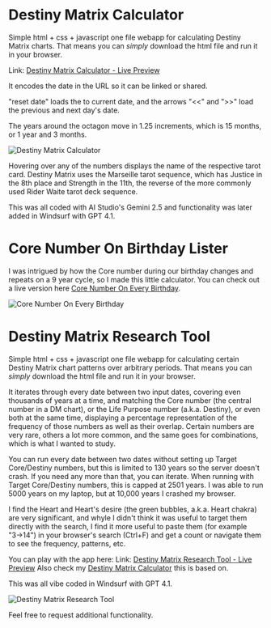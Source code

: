 # Destiny Matrix Calculator

Simple html + css + javascript one file webapp for calculating Destiny Matrix charts. That means you can _simply_ download the html file and run it in your browser.

Link: [Destiny Matrix Calculator - Live Preview](https://glavans.com/apps/destiny-matrix-calc.html)

It encodes the date in the URL so it can be linked or shared.

"reset date" loads the to current date, and the arrows "<<" and ">>" load the previous and next day's date.

The years around the octagon move in 1.25 increments, which is 15 months, or 1 year and 3 months.

![Destiny Matrix Calculator](https://github.com/user-attachments/assets/d66d3602-1a47-4246-a0bc-2cc0dc2c4f9d)


Hovering over any of the numbers displays the name of the respective tarot card. Destiny Matrix uses the Marseille tarot sequence, which has Justice in the 8th place and Strength in the 11th, the reverse of the more commonly used Rider Waite tarot deck sequence.

This was all coded with AI Studio's Gemini 2.5 and functionality was later added in Windsurf with GPT 4.1.

# Core Number On Birthday Lister

I was intrigued by how the Core number during our birthday changes and repeats on a 9 year cycle, so I made this little calculator. You can check out a live version here [Core Number On Every Birthday](https://glavans.com/apps/core_birthday_lister.html).

![Core Number On Every Birthday](https://github.com/user-attachments/assets/ca0009c5-2a71-4cca-94fd-b1e67b8f73fa)

# Destiny Matrix Research Tool

Simple html + css + javascript one file webapp for calculating certain Destiny Matrix chart patterns over arbitrary periods. That means you can _simply_ download the html file and run it in your browser.

It iterates through every date between two input dates, covering even thousands of years at a time, and matching the Core number (the central number in a DM chart), or the Life Purpose number (a.k.a. Destiny), or even both at the same time, displaying a percentage representation of the frequency of those numbers as well as their overlap. Certain numbers are very rare, others a lot more common, and the same goes for combinations, which is what I wanted to study.

You can run every date between two dates without setting up Target Core/Destiny numbers, but this is limited to 130 years so the server doesn't crash. If you need any more than that, you can iterate. When running with Target Core/Destiny numbers, this is capped at 2501 years. I was able to run 5000 years on my laptop, but at 10,000 years I crashed my browser.

I find the Heart and Heart's desire (the green bubbles, a.k.a. Heart chakra) are very significant, and whyle I didn't think it was useful to target them directly with the search, I find it more useful to paste them (for example "3→14") in your browser's search (Ctrl+F) and get a count or navigate them to see the frequency, patterns, etc.

You can play with the app here:
Link: [Destiny Matrix Research Tool - Live Preview](https://glavans.com/apps/destiny-matrix-research-tool.html)
Also check my [Destiny Matrix Calculator](https://github.com/samwega/destiny-matrix-calc) this is based on.

This was all vibe coded in Windsurf with GPT 4.1.

![Destiny Matrix Research Tool](https://github.com/user-attachments/assets/3ca74530-dd52-473f-91a4-a541003b4c4d)

Feel free to request additional functionality.
